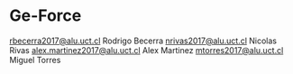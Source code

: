 # Ge-Force
rbecerra2017@alu.uct.cl Rodrigo Becerra
nrivas2017@alu.uct.cl Nicolas Rivas
alex.martinez2017@alu.uct.cl Alex Martinez
mtorres2017@alu.uct.cl Miguel Torres
